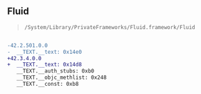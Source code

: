## Fluid

> `/System/Library/PrivateFrameworks/Fluid.framework/Fluid`

```diff

-42.2.501.0.0
-  __TEXT.__text: 0x14e0
+42.3.4.0.0
+  __TEXT.__text: 0x14d8
   __TEXT.__auth_stubs: 0xb0
   __TEXT.__objc_methlist: 0x248
   __TEXT.__const: 0xb8

```
